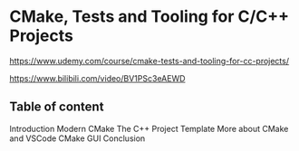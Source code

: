 # CMake, Tests and Tooling for C/C++ Projects

https://www.udemy.com/course/cmake-tests-and-tooling-for-cc-projects/

https://www.bilibili.com/video/BV1PSc3eAEWD

## Table of content

Introduction
Modern CMake
The C++ Project Template
More about CMake and VSCode
CMake GUI
Conclusion
